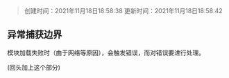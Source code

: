 > 创建时间：2021年11月18日18:58:38
> 更新时间：2021年11月18日18:58:42

## 异常捕获边界

模块加载失败时（由于网络等原因），会触发错误，而对错误要进行处理。

(回头加上这个部分)

